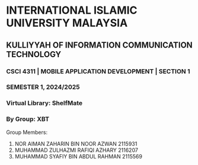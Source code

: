 # INTERNATIONAL ISLAMIC UNIVERSITY MALAYSIA
## KULLIYYAH OF INFORMATION COMMUNICATION TECHNOLOGY
### CSCI 4311 | MOBILE APPLICATION DEVELOPMENT | SECTION 1
### SEMESTER 1, 2024/2025
### Virtual Library: ShelfMate
### By Group: XBT

Group Members:
1.  NOR AIMAN ZAHARIN BIN NOOR AZWAN 2115931
2.  MUHAMMAD ZULHAZMI RAFIQI AZHARY 2116207
3.  MUHAMMAD SYAFIY BIN ABDUL RAHMAN 2115569
